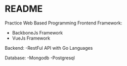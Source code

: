 # README
Practice Web Based Programming 
Frontend Framework:
- BackboneJs Framework
- VueJs Framework

Backend:
-RestFul API with Go Languages

Database:
-Mongodb
-Postgresql